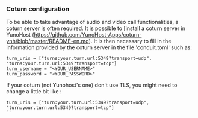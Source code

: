 ###  Coturn configuration

To be able to take advantage of audio and video call functionalities, a coturn server is often required. It is possible to [install a coturn server in YunoHost (https://github.com/YunoHost-Apps/coturn-ynh/blob/master/README-en.md).
It is then necessary to fill in the information provided by the coturn server in the file 'conduit.toml' such as:

```
turn_uris = ["turns:your.turn.url:5349?transport=udp", "turns:your.turn.url:5349?transport=tcp"]
turn_username = "<YOUR_USERNAME>"
turn_password = "<YOUR_PASSWORD>"
```
If your coturn (not Yunohost's one) don't use TLS, you might need to change a little bit like :
```
turn_uris = ["turn:your.turn.url:5349?transport=udp", "turn:your.turn.url:5349?transport=tcp"]
``